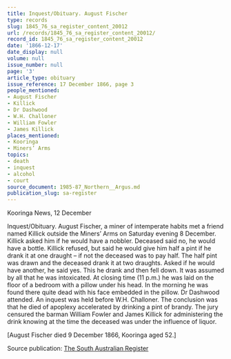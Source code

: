 ```yaml
---
title: Inquest/Obituary. August Fischer
type: records
slug: 1845_76_sa_register_content_20012
url: /records/1845_76_sa_register_content_20012/
record_id: 1845_76_sa_register_content_20012
date: '1866-12-17'
date_display: null
volume: null
issue_number: null
page: '3'
article_type: obituary
issue_reference: 17 December 1866, page 3
people_mentioned:
- August Fischer
- Killick
- Dr Dashwood
- W.H. Challoner
- William Fowler
- James Killick
places_mentioned:
- Kooringa
- Miners’ Arms
topics:
- death
- inquest
- alcohol
- court
source_document: 1985-87_Northern__Argus.md
publication_slug: sa-register
---
```


Kooringa News, 12 December

Inquest/Obituary.  August Fischer, a miner of intemperate habits met a friend named Killick outside the Miners’ Arms on Saturday evening 8 December.  Killick asked him if he would have a nobbler.  Deceased said no, he would have a bottle.  Killick refused, but said he would give him half a pint if he drank it at one draught – if not the deceased was to pay half.  The half pint was drawn and the deceased drank it at two draughts.  Asked if he would have another, he said yes.  This he drank and then fell down.  It was assumed by all that he was intoxicated.  At closing time (11 p.m.) he was laid on the floor of a bedroom with a pillow under his head.  In the morning he was found there quite dead with his face embedded in the pillow.  Dr Dashwood attended.  An inquest was held before W.H. Challoner.  The conclusion was that he died of apoplexy accelerated by drinking a pint of brandy.  The jury censured the barman William Fowler and James Killick for administering the drink knowing at the time the deceased was under the influence of liquor.

[August Fischer died 9 December 1866, Kooringa aged 52.]

Source publication: [The South Australian Register](/publications/sa-register/)
